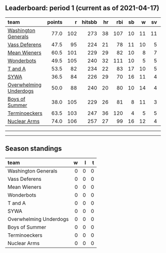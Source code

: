 

## Leaderboard: period 1 (current as of 2021-04-17)


|team                                              | points|   r| hitsbb| hr| rbi| sb|  w| sv|  so|      era|      whip|
|:-------------------------------------------------|------:|---:|------:|--:|---:|--:|--:|--:|---:|--------:|---------:|
|[Washington Generals](./washingtongenerals)       |   77.0| 102|    273| 38| 107| 10| 11| 11| 157| 2.605263| 0.9934211|
|[Vass Deferens](./vassdeferens)                   |   47.5|  95|    224| 21|  78| 11| 10|  5| 177| 3.401163| 1.0872093|
|[Mean Wieners](./meanwieners)                     |   60.5| 101|    229| 29|  82| 10|  8|  7| 175| 2.899329| 0.9597315|
|[Wonderbots](./wonderbots)                        |   49.5| 105|    240| 32| 111| 10|  5|  5| 134| 4.438356| 1.4383562|
|[T and A](./tanda)                                |   53.5|  82|    234| 22|  83| 17| 10|  5| 177| 3.916484| 1.1736264|
|[SYWA](./sywa)                                    |   36.5|  84|    226| 29|  70| 16| 11|  4| 157| 4.972028| 1.3076923|
|[Overwhelming Underdogs](./overwhelmingunderdogs) |   50.0|  88|    240| 20|  80| 10| 14|  4| 188| 4.378378| 1.2104247|
|[Boys of Summer](./boysofsummer)                  |   38.0| 105|    229| 26|  81|  8| 11|  3| 163| 4.698238| 1.3678414|
|[Terminoeckers](./terminoeckers)                  |   63.5| 103|    247| 36| 120|  4|  5|  5| 185| 3.338395| 1.2299349|
|[Nuclear Arms](./nucleararms)                     |   74.0| 106|    257| 27|  99| 16| 12|  4| 180| 3.338395| 1.1713666|

* * *
* * *

## Season standings


|team                   |  w|  l|  t|
|:----------------------|--:|--:|--:|
|Washington Generals    |  0|  0|  0|
|Vass Deferens          |  0|  0|  0|
|Mean Wieners           |  0|  0|  0|
|Wonderbots             |  0|  0|  0|
|T and A                |  0|  0|  0|
|SYWA                   |  0|  0|  0|
|Overwhelming Underdogs |  0|  0|  0|
|Boys of Summer         |  0|  0|  0|
|Terminoeckers          |  0|  0|  0|
|Nuclear Arms           |  0|  0|  0|


